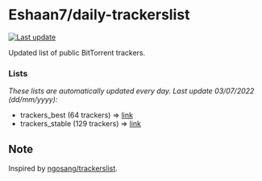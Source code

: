 
# Eshaan7/daily-trackerslist 

[![Last update](https://img.shields.io/badge/Last%20update-03/07/2022-blue.svg)](#)

Updated list of public BitTorrent trackers.

### Lists
*These lists are automatically updated every day. Last update 03/07/2022 (_dd/mm/yyyy_):*

* trackers_best (64 trackers) => [link](https://raw.githubusercontent.com/eshaan7/daily-trackerslist/master/trackers_best.txt)
* trackers_stable (129 trackers) => [link](https://raw.githubusercontent.com/eshaan7/daily-trackerslist/master/trackers_stable.txt)

## Note

Inspired by [ngosang/trackerslist](https://github.com/ngosang/trackerslist).
